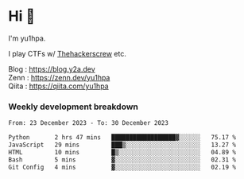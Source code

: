 # Hi 👋

I'm yu1hpa.

I play CTFs w/ [Thehackerscrew](https://www.thehackerscrew.team/) etc.

Blog : https://blog.y2a.dev  
Zenn : https://zenn.dev/yu1hpa  
Qiita : https://qiita.com/yu1hpa  

### Weekly development breakdown

<!--START_SECTION:waka-->

```txt
From: 23 December 2023 - To: 30 December 2023

Python       2 hrs 47 mins   ██████████████████▓░░░░░░   75.17 %
JavaScript   29 mins         ███▒░░░░░░░░░░░░░░░░░░░░░   13.27 %
HTML         10 mins         █▒░░░░░░░░░░░░░░░░░░░░░░░   04.89 %
Bash         5 mins          ▓░░░░░░░░░░░░░░░░░░░░░░░░   02.31 %
Git Config   4 mins          ▓░░░░░░░░░░░░░░░░░░░░░░░░   02.19 %
```

<!--END_SECTION:waka-->

